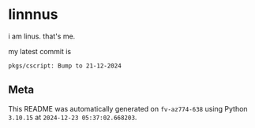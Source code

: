 # linnnus

i am linus. that's me.

my latest commit is

```
pkgs/cscript: Bump to 21-12-2024
```

## Meta

This README was automatically generated on `fv-az774-638` using Python
`3.10.15` at `2024-12-23 05:37:02.668203`.

